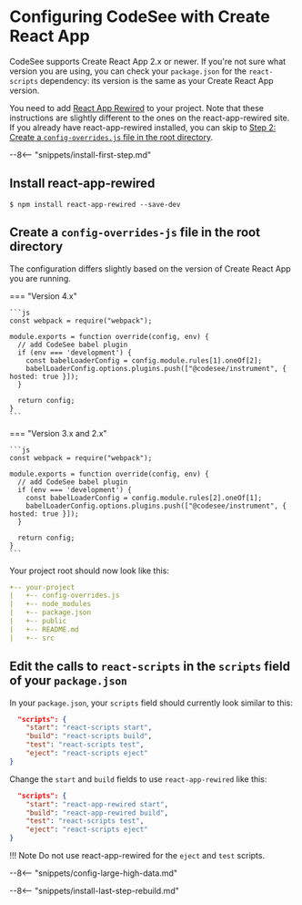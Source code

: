 # Configuring CodeSee with Create React App

CodeSee supports Create React App 2.x or newer. If you're not sure what version you are using, you can check your `package.json` for the `react-scripts` dependency: its version is the same as your Create React App version.

You need to add [React App Rewired](https://github.com/timarney/react-app-rewired) to your project. Note that these instructions are slightly different to the ones on the react-app-rewired site. If you already have react-app-rewired installed, you can skip to [Step 2: Create a `config-overrides.js` file in the root directory](#step-2-create-a-config-overrides-js-file-in-the-root-directory).

--8<-- "snippets/install-first-step.md"

## Install react-app-rewired

```shell
$ npm install react-app-rewired --save-dev
```

## Create a `config-overrides-js` file in the root directory

The configuration differs slightly based on the version of Create React App you are running.

=== "Version 4.x"

    ```js
    const webpack = require("webpack");

    module.exports = function override(config, env) {
      // add CodeSee babel plugin
      if (env === 'development') {
        const babelLoaderConfig = config.module.rules[1].oneOf[2];
        babelLoaderConfig.options.plugins.push(["@codesee/instrument", { hosted: true }]);
      }

      return config;
    }
    ```

=== "Version 3.x and 2.x"

    ```js
    const webpack = require("webpack");

    module.exports = function override(config, env) {
      // add CodeSee babel plugin
      if (env === 'development') {
        const babelLoaderConfig = config.module.rules[2].oneOf[1];
        babelLoaderConfig.options.plugins.push(["@codesee/instrument", { hosted: true }]);
      }

      return config;
    }
    ```

Your project root should now look like this:

```yaml
+-- your-project
|   +-- config-overrides.js
|   +-- node_modules
|   +-- package.json
|   +-- public
|   +-- README.md
|   +-- src
```

## Edit the calls to `react-scripts` in the `scripts` field of your `package.json`

In your `package.json`, your `scripts` field should currently look similar to this:

```json
  "scripts": {
    "start": "react-scripts start",
    "build": "react-scripts build",
    "test": "react-scripts test",
    "eject": "react-scripts eject"
}
```

Change the `start` and `build` fields to use `react-app-rewired` like this:

```json
  "scripts": {
    "start": "react-app-rewired start",
    "build": "react-app-rewired build",
    "test": "react-scripts test",
    "eject": "react-scripts eject"
}
```

!!! Note
    Do not use react-app-rewired for the `eject` and `test` scripts.

--8<-- "snippets/config-large-high-data.md"

--8<-- "snippets/install-last-step-rebuild.md"


